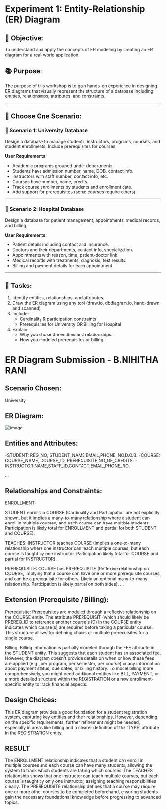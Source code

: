 # Experiment 1: Entity-Relationship (ER) Diagram

## 🎯 Objective:
To understand and apply the concepts of ER modeling by creating an ER diagram for a real-world application.

## 📚 Purpose:
The purpose of this workshop is to gain hands-on experience in designing ER diagrams that visually represent the structure of a database including entities, relationships, attributes, and constraints.

---

## 🧪 Choose One Scenario:

### 🔹 Scenario 1: University Database
Design a database to manage students, instructors, programs, courses, and student enrollments. Include prerequisites for courses.

**User Requirements:**
- Academic programs grouped under departments.
- Students have admission number, name, DOB, contact info.
- Instructors with staff number, contact info, etc.
- Courses have number, name, credits.
- Track course enrollments by students and enrollment date.
- Add support for prerequisites (some courses require others).

---

### 🔹 Scenario 2: Hospital Database
Design a database for patient management, appointments, medical records, and billing.

**User Requirements:**
- Patient details including contact and insurance.
- Doctors and their departments, contact info, specialization.
- Appointments with reason, time, patient-doctor link.
- Medical records with treatments, diagnosis, test results.
- Billing and payment details for each appointment.

---

## 📝 Tasks:
1. Identify entities, relationships, and attributes.
2. Draw the ER diagram using any tool (draw.io, dbdiagram.io, hand-drawn and scanned).
3. Include:
   - Cardinality & participation constraints
   - Prerequisites for University OR Billing for Hospital
4. Explain:
   - Why you chose the entities and relationships.
   - How you modeled prerequisites or billing.

# ER Diagram Submission - B.NIHITHA RANI

## Scenario Chosen:
University

## ER Diagram:
![image](https://github.com/user-attachments/assets/5db4b9b7-65c0-4f35-8683-f1cae358196e)


## Entities and Attributes:
-STUDENT: REG_NO, STUDENT_NAME,EMAIL,PHONE_NO,D.O.B.
-COURSE: COURSE_NAME, COURSE_ID, PREREQUISITE,NO_OF_CREDITS.
-INSTRUCTOR:NAME,STAFF_ID,CONTACT,EMAIL,PHONE_NO.


...

## Relationships and Constraints:
ENROLLMENT:

STUDENT enrolls in COURSE (Cardinality and Participation are not explicitly shown, but it implies a many-to-many relationship where a student can enroll in multiple courses, and each course can have multiple students. Participation is likely total for ENROLLMENT and partial for both STUDENT and COURSE).

TEACHES: INSTRUCTOR teaches COURSE (Implies a one-to-many relationship where one instructor can teach multiple courses, but each course is taught by one instructor. Participation likely total for COURSE and partial for INSTRUCTOR).

PREREQUISITE: COURSE has PREREQUISITE (Reflexive relationship on COURSE, implying that a course can have one or more prerequisite courses, and can be a prerequisite for others. Likely an optional many-to-many relationship. Participation is likely partial on both sides).
...

## Extension (Prerequisite / Billing):
Prerequisite: Prerequisites are modeled through a reflexive relationship on the COURSE entity. The attribute PREREQUISIT (which should likely be PREREQ_ID to reference another course's ID) in the COURSE entity indicates which course(s) are required before taking a particular course. This structure allows for defining chains or multiple prerequisites for a single course.

Billing: Billing information is partially modeled through the FEE attribute in the STUDENT entity. This suggests that each student has an associated fee. However, the diagram doesn't provide details on when or how these fees are applied (e.g., per program, per semester, per course) or any information about payment status, due dates, or billing history. To model billing more comprehensively, you might need additional entities like BILL, PAYMENT, or a more detailed structure within the REGISTRATION or a new enrollment-specific entity to track financial aspects.

## Design Choices:
This ER diagram provides a good foundation for a student registration system, capturing key entities and their relationships. However, depending on the specific requirements, further refinement might be needed, especially in areas like billing and a clearer definition of the 'TYPE' attribute in the REGISTRATION entity.

## RESULT
The ENROLLMENT relationship indicates that a student can enroll in multiple courses and each course can have many students, allowing the system to track which students are taking which courses. The TEACHES relationship shows that one instructor can teach multiple courses, but each course is taught by only one instructor, assigning teaching responsibilities clearly. The PREREQUISITE relationship defines that a course may require one or more other courses to be completed beforehand, ensuring students gain the necessary foundational knowledge before progressing to advanced topics.
